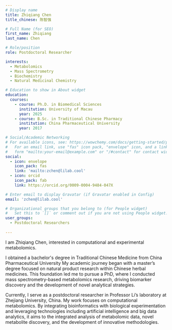 ```yaml
---
# Display name
title: Zhiqiang Chen
title_chinese: 陈智强

# Full Name (for SEO)
first_name: Zhiqiang
last_name: Chen

# Role/position
role: Postdoctoral Researcher

interests:
  - Metabolomics
  - Mass Spectrometry
  - Biochemistry
  - Natural Medicinal Chemistry

# Education to show in About widget
education:
  courses:
    - course: Ph.D. in Biomedical Sciences
      institution: University of Macau
      year: 2025
    - course: B.Sc. in Traditional Chinese Pharmacy
      institution: China Pharmaceutical University
      year: 2017

# Social/Academic Networking
# For available icons, see: https://wowchemy.com/docs/getting-started/page-builder/#icons
#   For an email link, use "fas" icon pack, "envelope" icon, and a link in the
#   form "mailto:your-email@example.com" or "/#contact" for contact widget.
social:
  - icon: envelope
    icon_pack: fas
    link: 'mailto:zchen@lilab.cool'
  - icon: orcid
    icon_pack: fab
    link: https://orcid.org/0009-0004-9484-047X

# Enter email to display Gravatar (if Gravatar enabled in Config)
email: 'zchen@lilab.cool'

# Organizational groups that you belong to (for People widget)
#   Set this to `[]` or comment out if you are not using People widget.
user_groups:
  - Postdoctoral Researchers
  
---
```


I am Zhiqiang Chen, interested in computational and experimental metabolomics.

I obtained a bachelor's degree in Traditional Chinese Medicine from China Pharmaceutical University My academic journey began with a master’s degree focused on natural product research within Chinese herbal medicines. This foundation led me to pursue a PhD, where I conducted mass spectrometry-based metabolomics research, driving biomarker discovery and the development of novel analytical strategies.

Currently, I serve as a postdoctoral researcher in Professor Li’s laboratory at Zhejiang University, China. My work focuses on computational metabolomics. By integrating bioinformatics with biological experimentation and leveraging technologies including artificial intelligence and big data analytics, it aims to the integrated analysis of metabolomic data, novel metabolite discovery, and the development of innovative methodologies.
